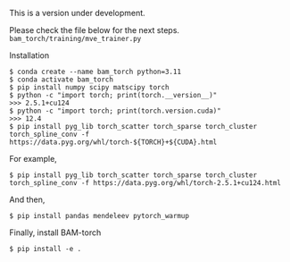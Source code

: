 This is a version under development.


Please check the file below for the next steps.
```bam_torch/training/mve_trainer.py```


Installation

```
$ conda create --name bam_torch python=3.11
$ conda activate bam_torch
$ pip install numpy scipy matscipy torch
$ python -c "import torch; print(torch.__version__)"
>>> 2.5.1+cu124
$ python -c "import torch; print(torch.version.cuda)"
>>> 12.4
$ pip install pyg_lib torch_scatter torch_sparse torch_cluster torch_spline_conv -f https://data.pyg.org/whl/torch-${TORCH}+${CUDA}.html
```
For example,
```
$ pip install pyg_lib torch_scatter torch_sparse torch_cluster torch_spline_conv -f https://data.pyg.org/whl/torch-2.5.1+cu124.html
```
And then,
```
$ pip install pandas mendeleev pytorch_warmup
```
Finally, install BAM-torch
```
$ pip install -e .
```
